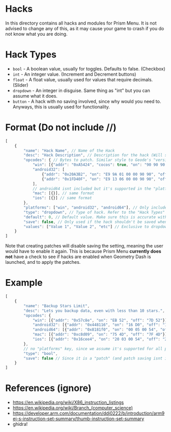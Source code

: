 # Hacks
In this directory contains all hacks and modules for Prism Menu.
It is not advised to change any of this, as it may cause your game to crash if you do not know what you are doing.

# Hack Types
* `bool` - A boolean value, usually for toggles. Defaults to false. (Checkbox)
* `int` - An integer value. (Increment and Decrement buttons)
* `float` - A float value, usually used for values that require decimals. (Slider)
* `dropdown` - An integer in disguise. Same thing as "int" but you can assume what it does.
* `button` - A hack with no saving involved, since why would you need to. Anyways, this is usually used for functionality.

# Format (Do not include //)
```js
[
    {
        "name": "Hack Name", // Name of the Hack
        "desc": "Hack Description", // Description for the hack (Will show on the info button, or when hovering)
        "opcodes": { // Bytes to patch. Similar style to Geode's "version" key, except expanded for android32 and android64. This will only work on "bool" types.
            "win": [{"addr": "0xA5424", "cocos": true, "on": "90 90 90 90 90", "off": "F3 0F 10 45 08"}], // cocos is usually reserved for Windows as libcocos2d.dll isn't statically linked. thanks robert!
            "android32": [
                {"addr": "0x20A3B2", "on": "E9 9A 01 00 00 90 90", "off": "80 BB 94 04 00 00 00"}, // this isnt arm code! this is x86! make sure to do arm bytes
                {"addr": "0x1FD40F", "on": "E9 13 06 00 00 90 90", "off": "83 B9 64 03 00 00 01"}
            ],
            // android64 isnt included but it's supported in the "platforms" key. If android64 not included, it will assume that functionality still exists through hooking instead of patching.
            "mac": [{}], // same format
            "ios": [{}] // same format
        },
        "platforms": ["win", "android32", "android64"], // Only include this key if the hack isn't implemented on a specific platform. Any platform not specified will be assumed not supported, and hidden.
        "type": "dropdown", // Type of hack. Refer to the "Hack Types" for more info.
        "default": 0, // Default value. Make sure this is accurate with the hack type.
        "save": false, // Only used if the hack shouldn't be saved when the game closes. (Hacks like speedhack for example)
        "values": ["Value 1", "Value 2", "etc"] // Exclusive to dropdowns. Do not include this key if the type isn't a "dropdown".
    }
]
``` 
Note that creating patches will disable saving the setting, meaning the user would have to enable it again. This is because Prism Menu **currently does not** have a check to see if hacks are enabled when Geometry Dash is launched, and to apply the patches.

# Example 
```js
[
    {
        "name": "Backup Stars Limit",
        "desc": "Lets you backup data, even with less than 10 stars.",
        "opcodes": {
            "win": [{"addr": "0x57c8e", "on": "EB 52", "off": "7D 52"}], // JMP short +0x52
            "android32": [{"addr": "0x448116", "on": "16 D0", "off": "16 DC"}], // BEQ (why is base 0x10000)
            "android64": [{"addr": "0x8181f0", "on": "00 05 00 54", "off": "0C 05 00 54"}], // B.EQ
            "mac": [{"addr": "0xc8d09", "on": "75 4D", "off": "7F 4D"}], // JNZ
            "ios": [{"addr": "0x16cee4", "on": "20 03 00 54", "off": "2C 03 00 54"}] // B.EQ
        },
        // no "platforms" key, since we assume it's supported for all platforms
        "type": "bool",
        "save": false // Since it is a "patch" (and patch saving isnt implemented), we will assume this wont be enabled on startup.
    }
]
```
# References (ignore)
- https://en.wikipedia.org/wiki/X86_instruction_listings
- https://en.wikipedia.org/wiki/Branch_(computer_science)
- https://developer.arm.com/documentation/ddi0222/b/introduction/arm9ej-s-instruction-set-summary/thumb-instruction-set-summary
- ghidra!
